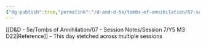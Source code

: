 ```yaml
---
{"dg-publish":true,"permalink":"/d-and-d-5e/tombs-of-annihilation/07-session-notes/session-8/y5-m3-d22/","noteIcon":"","created":"2025-09-10T21:20:50.076-05:00","updated":"2025-09-17T21:24:15.196-05:00"}
---
```



[[D&D - 5e/Tombs of Annihilation/07 - Session Notes/Session 7/Y5 M3 D22\|Reference]] - This day stetched across multiple sessions
